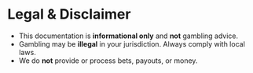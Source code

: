 # Legal & Disclaimer

- This documentation is **informational only** and **not** gambling advice.  
- Gambling may be **illegal** in your jurisdiction. Always comply with local laws.  
- We do **not** provide or process bets, payouts, or money.  
